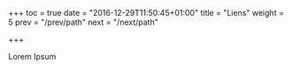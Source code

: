 +++
toc = true
date = "2016-12-29T11:50:45+01:00"
title = "Liens"
weight = 5
prev = "/prev/path"
next = "/next/path"

+++

Lorem Ipsum
